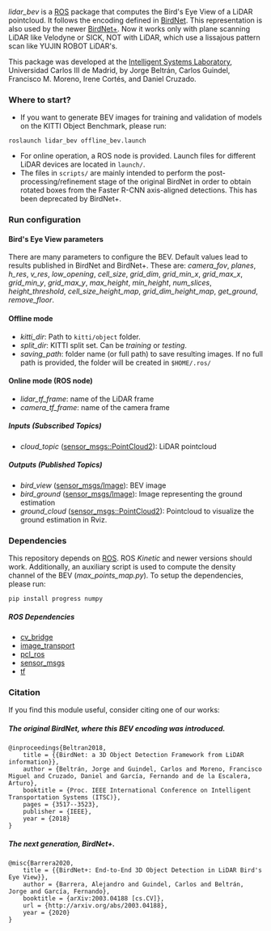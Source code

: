 *lidar_bev* is a [ROS](https://www.ros.org/) package that computes the Bird's Eye View of a LiDAR pointcloud. It follows the encoding defined in [BirdNet](https://arxiv.org/abs/1805.01195). This representation is also used by the newer [BirdNet+](https://arxiv.org/abs/2003.04188). Now it works only with plane scanning LiDAR like Velodyne or SICK, NOT with LiDAR, which use a lissajous pattern scan like YUJIN ROBOT LiDAR's.

This package was developed at the [Intelligent Systems Laboratory](http://www.uc3m.es/islab), Universidad Carlos III de Madrid, by Jorge Beltrán, Carlos Guindel, Francisco M. Moreno, Irene Cortés, and Daniel Cruzado.

### Where to start?
- If you want to generate BEV images for training and validation of models on the KITTI Object Benchmark, please run:
```
roslaunch lidar_bev offline_bev.launch
```

- For online operation, a ROS node is provided. Launch files for different LiDAR devices are located in `launch/`.
- The files in `scripts/` are mainly intended to perform the post-processing/refinement stage of the original BirdNet in order to obtain rotated boxes from the Faster R-CNN axis-aligned detections. This has been deprecated by BirdNet+.

### Run configuration

#### Bird's Eye View parameters
There are many parameters to configure the BEV. Default values lead to results published in BirdNet and BirdNet+. These are: *camera_fov*, *planes*, *h_res*, *v_res*, *low_opening*, *cell_size*, *grid_dim*, *grid_min_x*, *grid_max_x*, *grid_min_y*, *grid_max_y*, *max_height*, *min_height*, *num_slices*, *height_threshold*, *cell_size_height_map*, *grid_dim_height_map*, *get_ground*, *remove_floor*.

#### Offline mode
* *kitti_dir*: Path to `kitti/object` folder.
* *split_dir*: KITTI split set. Can be *training* or *testing*.
* *saving_path*: folder name (or full path) to save resulting images. If no full path is provided, the folder will be created in `$HOME/.ros/`

#### Online mode (ROS node)
* *lidar_tf_frame*: name of the LiDAR frame
* *camera_tf_frame*: name of the camera frame

##### Inputs (Subscribed Topics)
* *cloud_topic* ([sensor_msgs::PointCloud2](http://docs.ros.org/melodic/api/sensor_msgs/html/msg/PointCloud2.html)): LiDAR pointcloud

##### Outputs (Published Topics)
* *bird_view* ([sensor_msgs/Image](http://docs.ros.org/melodic/api/sensor_msgs/html/msg/Image.html)): BEV image
* *bird_ground* ([sensor_msgs/Image](http://docs.ros.org/melodic/api/sensor_msgs/html/msg/Image.html)): Image representing the ground estimation
* *ground_cloud* ([sensor_msgs::PointCloud2](http://docs.ros.org/melodic/api/sensor_msgs/html/msg/PointCloud2.html)): Pointcloud to visualize the ground estimation in Rviz.

### Dependencies

This repository depends on [ROS](http://ros.org/). ROS *Kinetic* and newer versions should work. Additionally, an auxiliary script is used to compute the density channel of the BEV (*max_points_map.py*). To setup the dependencies, please run:
```
pip install progress numpy
```
##### ROS Dependencies
* [cv_bridge](http://wiki.ros.org/cv_bridge)
* [image_transport](http://wiki.ros.org/image_transport)
* [pcl_ros](http://wiki.ros.org/pcl_ros)
* [sensor_msgs](http://wiki.ros.org/sensor_msgs)
* [tf](http://wiki.ros.org/tf)

### Citation

If you find this module useful, consider citing one of our works:

##### The original BirdNet, where this BEV encoding was introduced.
```
@inproceedings{Beltran2018,
    title = {{BirdNet: a 3D Object Detection Framework from LiDAR information}},
    author = {Beltrán, Jorge and Guindel, Carlos and Moreno, Francisco Miguel and Cruzado, Daniel and García, Fernando and de la Escalera, Arturo},
    booktitle = {Proc. IEEE International Conference on Intelligent Transportation Systems (ITSC)},
    pages = {3517--3523},
    publisher = {IEEE},
    year = {2018}
}
```

##### The next generation, BirdNet+.
```
@misc{Barrera2020,
    title = {{BirdNet+: End-to-End 3D Object Detection in LiDAR Bird's Eye View}},
    author = {Barrera, Alejandro and Guindel, Carlos and Beltrán, Jorge and García, Fernando},
    booktitle = {arXiv:2003.04188 [cs.CV]},
    url = {http://arxiv.org/abs/2003.04188},
    year = {2020}
}
```



